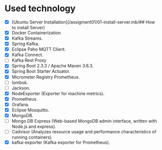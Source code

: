 # Used technology


- [X] [Ubuntu Server Installation](/assigment01/01-install-server.mb/## How to install Server)
- [X] Docker Containerization
- [X] Kafka Streams.
- [X] Spring Kafka.
- [X] Eclipse Paho MQTT Client.
- [X] Kafka Connect.
- [ ] Kafka Rest Proxy
- [X] Spring Boot 2.3.3 / Apache Maven 3.6.3.
- [X] Spring Boot Starter Actuator.
- [X] Micrometer Registry Prometheus.
- [ ] lombok.
- [ ] Jackson.
- [X] NodeExporter (Exporter for machine metrics).
- [X] Prometheus.
- [X] Grafana.
- [X] Eclipse Mosquitto.
- [X] MongoDB.
- [ ] Mongo DB Express (Web-based MongoDB admin interface, written with Node.js and express).
- [ ] Cadvisor (Analyzes resource usage and performance characteristics of running containers).
- [X] kafka-exporter (Kafka exporter for Prometheus).
